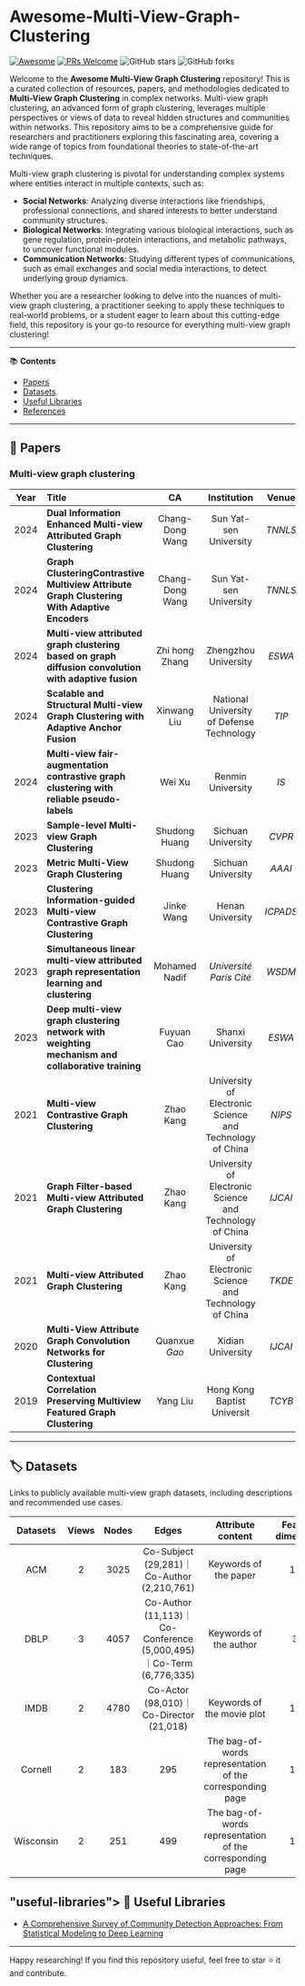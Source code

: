# Awesome-Multi-View-Graph-Clustering

[![Awesome](https://cdn.rawgit.com/sindresorhus/awesome/d7305f38d29fed78fa85652e3a63e154dd8e8829/media/badge.svg)](https://github.com/sindresorhus/awesome) [![PRs Welcome](https://img.shields.io/badge/PRs-welcome-brightgreen.svg?style=flat-square)](http://makeapullrequest.com) ![GitHub stars](https://img.shields.io/github/stars/Xunlian-Wu/Awesome-Multi-View-Graph-Clustering?color=yellow&label=Stars) ![GitHub forks](https://img.shields.io/github/forks/Xunlian-Wu/Awesome-Multi-View-Graph-Clustering?color=blue&label=Forks) 

Welcome to the **Awesome Multi-View Graph Clustering** repository! This is a curated collection of resources, papers, and methodologies dedicated to **Multi-View Graph Clustering** in complex networks. Multi-view graph clustering, an advanced form of graph clustering, leverages multiple perspectives or views of data to reveal hidden structures and communities within networks. This repository aims to be a comprehensive guide for researchers and practitioners exploring this fascinating area, covering a wide range of topics from foundational theories to state-of-the-art techniques.

Multi-view graph clustering is pivotal for understanding complex systems where entities interact in multiple contexts, such as:

- **Social Networks**: Analyzing diverse interactions like friendships, professional connections, and shared interests to better understand community structures.
- **Biological Networks**: Integrating various biological interactions, such as gene regulation, protein-protein interactions, and metabolic pathways, to uncover functional modules.
- **Communication Networks**: Studying different types of communications, such as email exchanges and social media interactions, to detect underlying group dynamics.

Whether you are a researcher looking to delve into the nuances of multi-view graph clustering, a practitioner seeking to apply these techniques to real-world problems, or a student eager to learn about this cutting-edge field, this repository is your go-to resource for everything multi-view graph clustering!

---

📚 **Contents**

- [Papers](#papers)  
- [Datasets](#datasets)  
- [Useful Libraries](#useful-libraries)
- [References](#references)

---

## <a name="papers"></a> 📑 Papers

### Multi-view graph clustering

| Year | Title                                                        |       CA        |                       Institution                        | **Venue** |                            Paper                             |                         Code                         |
| :--: | :----------------------------------------------------------- | :-------------: | :------------------------------------------------------: | :-------: | :----------------------------------------------------------: | :--------------------------------------------------: |
| 2024 | **Dual Information Enhanced Multi-view Attributed Graph Clustering** | Chang-Dong Wang |                  Sun Yat-sen University                  |  *TNNLS*  |           [Link](https://arxiv.org/pdf/2211.14987)           |     [Link](https://github.com/JiaqiLin-AI/DIAGC)     |
| 2024 | **Graph ClusteringContrastive Multiview Attribute Graph Clustering With Adaptive Encoders** | Chang-Dong Wang |                  Sun Yat-sen University                  |  *TNNLS*  | [Link](https://ieeexplore.ieee.org/stamp/stamp.jsp?tp=&arnumber=10509800) |                          --                          |
| 2024 | **Multi-view attributed graph clustering based on graph diffusion convolution with adaptive fusion** | Zhi hong Zhang  |                   Zhengzhou University                   |  *ESWA*   | [Link](https://www.sciencedirect.com/science/article/pii/S0957417424021535) |                          --                          |
| 2024 | **Scalable and Structural Multi-view Graph Clustering with Adaptive Anchor Fusion** |   Xinwang Liu   |        National University of Defense Technology         |   *TIP*   | [Link](https://ieeexplore.ieee.org/abstract/document/10643455) |  [Link](https://github.com/wangsiwei2010/SMVAGC-SF)  |
| 2024 | **Multi-view fair-augmentation contrastive graph clustering with reliable pseudo-labels** |     Wei Xu      |                    Renmin University                     |   *IS*    | [Link](https://www.sciencedirect.com/science/article/pii/S0020025524006534) |        [Link](https://github.com/buthi/MFCGC)        |
| 2023 | **Sample-level Multi-view Graph Clustering**                 |  Shudong Huang  |                    Sichuan University                    |  *CVPR*   | [Link](https://openaccess.thecvf.com/content/CVPR2023/papers/Tan_Sample-Level_Multi-View_Graph_Clustering_CVPR_2023_paper.pdf) | [Link](https://github.com/huangsd/Sample-Level-MVGC) |
| 2023 | **Metric Multi-View Graph Clustering**                       |  Shudong Huang  |                    Sichuan University                    |  *AAAI*   | [Link](https://ojs.aaai.org/index.php/AAAI/article/view/26188) |       [Link](https://github.com/huangsd/MMGC)        |
| 2023 | **Clustering Information-guided Multi-view Contrastive Graph Clustering** |   Jinke Wang    |                     Henan University                     | *ICPADS*  | [Link](https://ieeexplore.ieee.org/abstract/document/10476196/) |      [Link](https://github.com/tczgithub/IGMC)       |
| 2023 | **Simultaneous linear multi-view attributed graph representation learning and clustering** |  Mohamed Nadif  |                 *Université Paris Cité*                  |  *WSDM*   |      [Link](https://hal.science/hal-04467651/document)       |      [Link](https://github.com/chakib401/LMGEC)      |
| 2023 | **Deep multi-view graph clustering network with weighting mechanism and collaborative training** |   Fuyuan Cao    |                    Shanxi University                     |  *ESWA*   | [Link](https://www.sciencedirect.com/science/article/pii/S0957417423018006) |                          --                          |
| 2021 | **Multi-view Contrastive Graph Clustering**                  |    Zhao Kang    | University of Electronic Science and Technology of China |  *NIPS*   | [Link](https://proceedings.neurips.cc/paper/2021/file/10c66082c124f8afe3df4886f5e516e0-Paper.pdf) |        [Link](https://github.com/Panern/MCGC)        |
| 2021 | **Graph Filter-based Multi-view Attributed Graph Clustering** |    Zhao Kang    | University of Electronic Science and Technology of China |  *IJCAI*  |   [Link](https://www.ijcai.org/proceedings/2021/0375.pdf)    |       [Link](https://github.com/sckangz/MvAGC)       |
| 2021 | **Multi-view Attributed Graph Clustering**                   |    Zhao Kang    | University of Electronic Science and Technology of China |  *TKDE*   | [Link](https://www.researchgate.net/profile/Zhao-Kang-6/publication/353747180_Multi-view_Attributed_Graph_Clustering/links/612059cd0c2bfa282a5cd55e/Multi-view-Attributed-Graph-Clustering.pdf) |       [Link](https://github.com/sckangz/MAGC)        |
| 2020 | **Multi-View Attribute Graph Convolution Networks for Clustering** |  Quanxue *Gao*  |                    Xidian University                     |  *IJCAI*  |   [Link](https://www.ijcai.org/proceedings/2020/0411.pdf)    |       [Link](https://github.com/IMKBLE/MAGCN)        |
| 2019 | **Contextual Correlation Preserving Multiview Featured Graph Clustering** |    Yang Liu     |               Hong Kong Baptist Universit                |  *TCYB*   | [Link](https://dr.ntu.edu.sg/bitstream/10356/147805/2/T-Cyber-v19.pdf) |   [Link](https://github.com/he-tiantian/CCPMVFGC)    |

---

## <a name="datasets"></a> :label: Datasets

Links to publicly available multi-view graph datasets, including descriptions and recommended use cases.

| Datasets  | Views | Nodes |                            Edges                             |                     Attribute content                     | Features dimensions | Clusters |                             Link                             |
| :-------: | :---: | :---: | :----------------------------------------------------------: | :-------------------------------------------------------: | :-----------------: | :------: | :----------------------------------------------------------: |
|    ACM    |   2   | 3025  |          Co-Subject (29,281)｜Co-Author (2,210,761)          |                   Keywords of the paper                   |        1830         |    3     | [Link](https://pan.baidu.com/s/1LJIz4XJyFDc51oqEpwBAWQ?pwd=p8js) |
|   DBLP    |   3   | 4057  | Co-Author (11,113)｜Co-Conference (5,000,495)｜Co-Term (6,776,335) |                  Keywords of the author                   |         334         |    4     | [Link](https://pan.baidu.com/s/1LJIz4XJyFDc51oqEpwBAWQ?pwd=p8js) |
|   IMDB    |   2   | 4780  |           Co-Actor (98,010)｜Co-Director (21,018)            |                Keywords of the movie plot                 |        1232         |    3     | [Link](https://pan.baidu.com/s/1LJIz4XJyFDc51oqEpwBAWQ?pwd=p8js) |
|  Cornell  |   2   |  183  |                             295                              | The bag-of-words representation of the corresponding page |        1703         |    5     | [Link](http://www.cs.cmu.edu/afs/cs.cmu.edu/project/theo-11/www/wwkb/)  [Link](https://github.com/SZU-AdvTech-2023/221-Simple-and-Deep-Graph-Convolutional-Networks/tree/1319d5f21830099342728a66a1d8e913afb41a31/GCNII-master/new_data) |
| Wisconsin |   2   |  251  |                             499                              | The bag-of-words representation of the corresponding page |        1703         |    5     | [Link](http://www.cs.cmu.edu/afs/cs.cmu.edu/project/theo-11/www/wwkb/)  [Link](https://github.com/SZU-AdvTech-2023/221-Simple-and-Deep-Graph-Convolutional-Networks/tree/1319d5f21830099342728a66a1d8e913afb41a31/GCNII-master/new_data) |

## "useful-libraries"></a> 📖 Useful Libraries

- [A Comprehensive Survey of Community Detection Approaches: From Statistical Modeling to Deep Learning](#)

---

Happy researching! If you find this repository useful, feel free to star ⭐ it and contribute.
